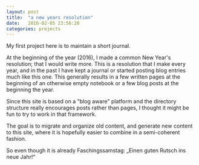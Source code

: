 ```yaml
---
layout: post
title:  "a new years resolution"
date:   2016-02-05 23:56:20
categories: projects
---
```


My first project here is to maintain a short journal.

At the beginning of the year (2016), I made a common New Year's resolution; that I would
 write more.  This is a resolution that I make every year, and in the past I have kept a 
 journal or started posting blog entries much like this one. This generally results in a few 
 written pages at the beginning of an otherwise empty notebook or a few blog posts at the 
 beginning the year.    

Since this site is based on a "blog aware" platform and the directory structure really 
encourages posts rather than pages, I thought it might be fun to try to work in that framework.

  The goal is to migrate and organize old content, and generate new content to this site, where it is hopefully easier to combine in a semi-coherent fashion. 

So even though it is already Faschingssamstag: „Einen guten Rutsch ins neue Jahr!“

